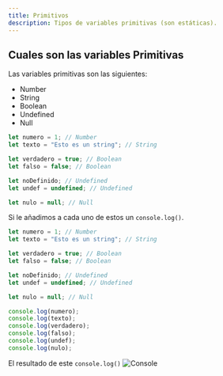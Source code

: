 ```yaml
---
title: Primitivos
description: Tipos de variables primitivas (son estáticas).
---
```


## Cuales son las variables Primitivas
Las variables  primitivas son las siguientes:
- Number
- String
- Boolean
- Undefined
- Null

```js title="02-primitivos.js"
let numero = 1; // Number
let texto = "Esto es un string"; // String

let verdadero = true; // Boolean
let falso = false; // Boolean

let noDefinido; // Undefined
let undef = undefined; // Undefined

let nulo = null; // Null
```

Si le añadimos a cada uno de estos un `console.log()`.

```js {12, 13, 14, 15, 16, 17} title="02-primitivos.js (+ console.log)"
let numero = 1; // Number
let texto = "Esto es un string"; // String

let verdadero = true; // Boolean
let falso = false; // Boolean

let noDefinido; // Undefined
let undef = undefined; // Undefined

let nulo = null; // Null

console.log(numero);
console.log(texto);
console.log(verdadero);
console.log(falso);
console.log(undef);
console.log(nulo);
```
El resultado de este `console.log()`
![Console](/img/01-tipos/02-primitivos.png)